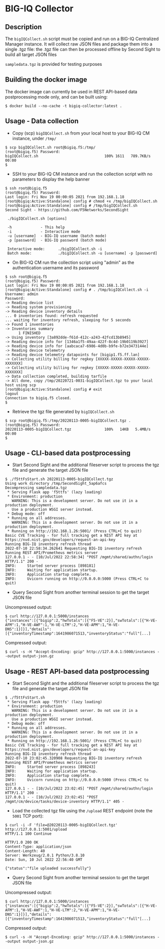 # BIG-IQ Collector

## Description

The `bigIQCollect.sh` script must be copied and run on a BIG-IQ Centralized Manager instance. It will collect raw JSON files and package them into a single .tgz file:
the .tgz file can then be processed offline by Second Sight to build all target JSON files

`sampledata.tgz` is provided for testing purposes

## Building the docker image

The docker image can currently be used in REST API-based data postprocessing mode only, and can be built using:

```
$ docker build --no-cache -t bigiq-collector:latest .
```

## Usage - Data collection

- Copy (scp) `bigIQCollect.sh` from your local host to your BIG-IQ CM instance, under `/tmp/`

```
$ scp bigIQCollect.sh root@bigiq.f5:/tmp/
(root@bigiq.f5) Password: 
bigIQCollect.sh                              100% 1611   789.7KB/s   00:00    
$ 
```

- SSH to your BIG-IQ CM instance and run the collection script with no parameters to display the help banner

```
$ ssh root@bigiq.f5   
(root@bigiq.f5) Password: 
Last login: Fri Nov 19 00:00:05 2021 from 192.168.1.18
[root@bigiq:Active:Standalone] config # chmod +x /tmp/bigIQCollect.sh 
[root@bigiq:Active:Standalone] config # /tmp/bigIQCollect.sh 
Second Sight - https://github.com/F5Networks/SecondSight

 ./bigIQCollect.sh [options]

 -h             - This help
 -i             - Interactive mode
 -u [username]  - BIG-IQ username (batch mode)
 -p [password]  - BIG-IQ password (batch mode)

 Interactive mode:      ./bigIQCollect.sh -i
 Batch mode:            ./bigIQCollect.sh -u [username] -p [password]
```

- On BIG-IQ CM run the collection script using "admin" as the authentication username and its password

```
$ ssh root@bigiq.f5
(root@bigiq.f5) Password: 
Last login: Fri Nov 19 00:00:05 2021 from 192.168.1.18
[root@bigiq:Active:Standalone] config # . /tmp/bigIQCollect.sh -i
Username: admin
Password: 
-> Reading device list
-> Reading system provisioning
-> Reading device inventory details
... 0 inventories found: refresh requested
... waiting for inventory refresh, sleeping for 5 seconds
-> Found 1 inventories
-> Inventories summary
      1 FINISHED
-> Using inventory [3a892dde-f61d-412c-a243-42fcd13b8945]
-> Reading device info for [1346a1f5-49aa-422f-8c4d-19b0119b3927]
-> Reading device info for [aabcaca7-6986-4d0b-b9fe-b72e3473144e]
-> Reading device telemetry
-> Reading device telemetry datapoints for [bigip1.f5.ff.lan]
-> Collecting utility billing for regkey [XXXXX-XXXXX-XXXXX-XXXXX-XXXXXXX]
-> Collecting utility billing for regkey [XXXXX-XXXXX-XXXXX-XXXXX-XXXXXXX]
-> Data collection completed, building tarfile
-> All done, copy /tmp/20220721-0031-bigIQCollect.tgz to your local host using scp
[root@bigiq:Active:Standalone] config # exit
logout
Connection to bigiq.f5 closed.
$ 
```

- Retrieve the tgz file generated by `bigIQCollect.sh`

```
$ scp root@bigiq.f5:/tmp/20220113-0005-bigIQCollect.tgz .
(root@bigiq.f5) Password: 
20220113-0005-bigIQCollect.tgz               100%   14KB   5.4MB/s   00:00    
$ 
```

## Usage - CLI-based data postprocessing

- Start Second Sight and the additional fileserver script to process the tgz file and generate the target JSON file

```
$ ./f5ttFsStart.sh 20220113-0005-bigIQCollect.tgz
Using work directory /tmp/SecondSight_5ap6afcs
Decompressing sampledata.tgz
 * Serving Flask app 'f5ttfs' (lazy loading)
 * Environment: production
   WARNING: This is a development server. Do not use it in a production deployment.
   Use a production WSGI server instead.
 * Debug mode: off
 * Running on all addresses.
   WARNING: This is a development server. Do not use it in a production deployment.
 * Running on http://192.168.1.26:5001/ (Press CTRL+C to quit)
Basic CVE Tracking - for full tracking get a NIST API key at https://nvd.nist.gov/developers/request-an-api-key
Running BIG-IQ inventory refresh thread
2022-07-10 22:58:34.262641 Requesting BIG-IQ inventory refresh
Running REST API/Prometheus metrics server
127.0.0.1 - - [10/Jul/2022 22:58:34] "POST /mgmt/shared/authn/login HTTP/1.1" 200 -
INFO:     Started server process [898181]
INFO:     Waiting for application startup.
INFO:     Application startup complete.
INFO:     Uvicorn running on http://0.0.0.0:5000 (Press CTRL+C to quit)
```

- Query Second Sight from another terminal session to get the target JSON file

Uncompressed output:

```
$ curl http://127.0.0.1:5000/instances
{"instances":[{"bigip":2,"hwTotals":[{"F5-VE":2}],"swTotals":[{"H-VE-AFM":1,"H-VE-AWF":1,"H-VE-LTM":2,"H-VE-APM":1,"H-VE-DNS":1}]}],"details":[{"inventoryTimestamp":1641986071513,"inventoryStatus":"full"[...]
```

Compressed output:

```
$ curl -s -H "Accept-Encoding: gzip" http://127.0.0.1:5000/instances --output output-json.gz
```

## Usage - REST API-based data postprocessing

- Start Second Sight and the additional fileserver script to process the tgz file and generate the target JSON file

```
$ ./f5ttFsStart.sh 
 * Serving Flask app 'f5ttfs' (lazy loading)
 * Environment: production
   WARNING: This is a development server. Do not use it in a production deployment.
   Use a production WSGI server instead.
 * Debug mode: off
 * Running on all addresses.
   WARNING: This is a development server. Do not use it in a production deployment.
 * Running on http://192.168.1.26:5001/ (Press CTRL+C to quit)
Basic CVE Tracking - for full tracking get a NIST API key at https://nvd.nist.gov/developers/request-an-api-key
Running BIG-IQ inventory refresh thread
2022-07-10 23:02:45.320908 Requesting BIG-IQ inventory refresh
Running REST API/Prometheus metrics server
INFO:     Started server process [898243]
INFO:     Waiting for application startup.
INFO:     Application startup complete.
INFO:     Uvicorn running on http://0.0.0.0:5000 (Press CTRL+C to quit)
127.0.0.1 - - [10/Jul/2022 23:02:45] "POST /mgmt/shared/authn/login HTTP/1.1" 200 -
127.0.0.1 - - [10/Jul/2022 23:02:45] "POST /mgmt/cm/device/tasks/device-inventory HTTP/1.1" 405 -
```

- Load the collected tgz file using the `/upload` REST endpoint (note the `5001` TCP port):

```
$ curl -i -F 'file=@20220113-0005-bigIQCollect.tgz' http://127.0.0.1:5001/upload
HTTP/1.1 100 Continue

HTTP/1.0 200 OK
Content-Type: application/json
Content-Length: 40
Server: Werkzeug/2.0.1 Python/3.8.10
Date: Sun, 10 Jul 2022 22:56:40 GMT

{"status":"file uploaded successfully"}
```

- Query Second Sight from another terminal session to get the target JSON file

Uncompressed output:

```
$ curl http://127.0.0.1:5000/instances
{"instances":[{"bigip":2,"hwTotals":[{"F5-VE":2}],"swTotals":[{"H-VE-AFM":1,"H-VE-AWF":1,"H-VE-LTM":2,"H-VE-APM":1,"H-VE-DNS":1}]}],"details":[{"inventoryTimestamp":1641986071513,"inventoryStatus":"full"[...]
```

Compressed output:

```
$ curl -s -H "Accept-Encoding: gzip" http://127.0.0.1:5000/instances --output output-json.gz
```

